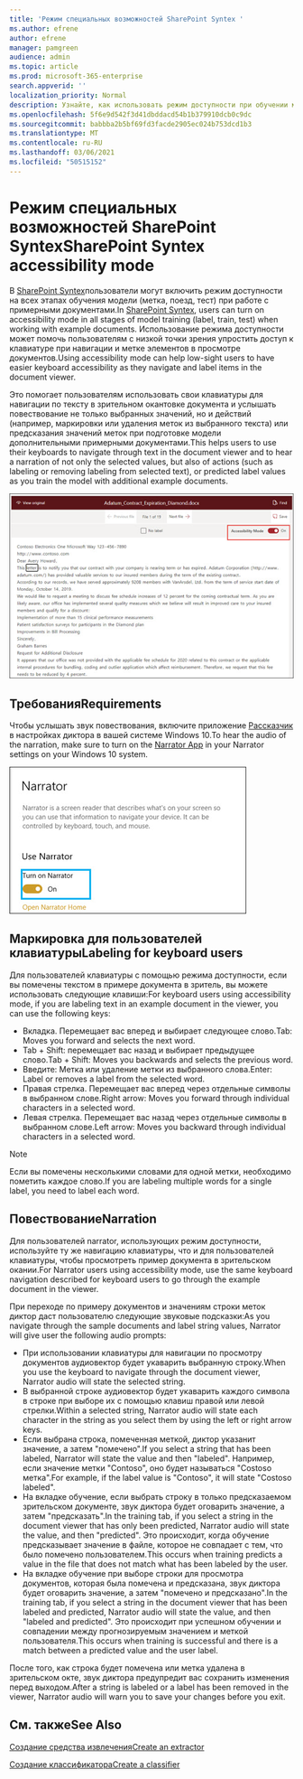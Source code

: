 ```yaml
---
title: 'Режим специальных возможностей SharePoint Syntex '
ms.author: efrene
author: efrene
manager: pamgreen
audience: admin
ms.topic: article
ms.prod: microsoft-365-enterprise
search.appverid: ''
localization_priority: Normal
description: Узнайте, как использовать режим доступности при обучении модели в SharePoint Syntex.
ms.openlocfilehash: 5f6e9d542f3d41dbddacd54b1b379910dcb0c9dc
ms.sourcegitcommit: babbba2b5bf69fd3facde2905ec024b753dcd1b3
ms.translationtype: MT
ms.contentlocale: ru-RU
ms.lasthandoff: 03/06/2021
ms.locfileid: "50515152"
---
```

# <a name="sharepoint-syntex-accessibility-mode"></a><span data-ttu-id="4f772-103">Режим специальных возможностей SharePoint Syntex</span><span class="sxs-lookup"><span data-stu-id="4f772-103">SharePoint Syntex accessibility mode</span></span>

<span data-ttu-id="4f772-104">В [SharePoint Syntex](index.md)пользователи могут включить режим доступности на всех этапах обучения модели (метка, поезд, тест) при работе с примерными документами.</span><span class="sxs-lookup"><span data-stu-id="4f772-104">In [SharePoint Syntex](index.md), users can turn on accessibility mode in all stages of model training (label, train, test) when working with example documents.</span></span> <span data-ttu-id="4f772-105">Использование режима доступности может помочь пользователям с низкой точки зрения упростить доступ к клавиатуре при навигации и метке элементов в просмотре документов.</span><span class="sxs-lookup"><span data-stu-id="4f772-105">Using accessibility mode can help low-sight users to have easier keyboard accessibility as they navigate and label items in the document viewer.</span></span>

<span data-ttu-id="4f772-106">Это помогает пользователям использовать свои клавиатуры для навигации по тексту в зрительном окантовке документа и услышать повествование не только выбранных значений, но и действий (например, маркировки или удаления меток из выбранного текста) или предсказания значений меток при подготовке модели дополнительными примерными документами.</span><span class="sxs-lookup"><span data-stu-id="4f772-106">This helps users to use their keyboards to navigate through text in the document viewer and to hear a narration of not only the selected values, but also of actions (such as labeling or removing labeling from selected text), or predicted label values as you train the model with additional example documents.</span></span> 


![Режим доступности](../media/content-understanding/accessibility-mode.png)

## <a name="requirements"></a><span data-ttu-id="4f772-108">Требования</span><span class="sxs-lookup"><span data-stu-id="4f772-108">Requirements</span></span>

<span data-ttu-id="4f772-109">Чтобы услышать звук повествования, включите приложение [Рассказчик](https://support.microsoft.com/windows/complete-guide-to-narrator-e4397a0d-ef4f-b386-d8ae-c172f109bdb1) в настройках диктора в вашей системе Windows 10.</span><span class="sxs-lookup"><span data-stu-id="4f772-109">To hear the audio of the narration, make sure to turn on the [Narrator App](https://support.microsoft.com/windows/complete-guide-to-narrator-e4397a0d-ef4f-b386-d8ae-c172f109bdb1) in your Narrator settings on your Windows 10 system.</span></span>

![Включив рассказчик](../media/content-understanding/narrator-settings.png)

## <a name="labeling-for-keyboard-users"></a><span data-ttu-id="4f772-111">Маркировка для пользователей клавиатуры</span><span class="sxs-lookup"><span data-stu-id="4f772-111">Labeling for keyboard users</span></span>

<span data-ttu-id="4f772-112">Для пользователей клавиатуры с помощью режима доступности, если вы помечены текстом в примере документа в зритель, вы можете использовать следующие клавиши:</span><span class="sxs-lookup"><span data-stu-id="4f772-112">For keyboard users using accessibility mode, if you are labeling text in an example document in the viewer, you can use the following keys:</span></span>

- <span data-ttu-id="4f772-113">Вкладка. Перемещает вас вперед и выбирает следующее слово.</span><span class="sxs-lookup"><span data-stu-id="4f772-113">Tab: Moves you forward and selects the next word.</span></span>
- <span data-ttu-id="4f772-114">Tab + Shift: перемещает вас назад и выбирает предыдущее слово.</span><span class="sxs-lookup"><span data-stu-id="4f772-114">Tab + Shift: Moves you backwards and selects the previous word.</span></span>
- <span data-ttu-id="4f772-115">Введите: Метка или удаление метки из выбранного слова.</span><span class="sxs-lookup"><span data-stu-id="4f772-115">Enter: Label or removes a label from the selected word.</span></span>
- <span data-ttu-id="4f772-116">Правая стрелка. Перемещает вас вперед через отдельные символы в выбранном слове.</span><span class="sxs-lookup"><span data-stu-id="4f772-116">Right arrow: Moves you forward through individual characters in a selected word.</span></span>
- <span data-ttu-id="4f772-117">Левая стрелка. Перемещает вас назад через отдельные символы в выбранном слове.</span><span class="sxs-lookup"><span data-stu-id="4f772-117">Left arrow: Moves you backward through individual characters in a selected word.</span></span>

> [!NOTE]
> <span data-ttu-id="4f772-118">Если вы помечены несколькими словами для одной метки, необходимо пометить каждое слово.</span><span class="sxs-lookup"><span data-stu-id="4f772-118">If you are labeling multiple words for a single label, you need to label each word.</span></span>


## <a name="narration"></a><span data-ttu-id="4f772-119">Повествование</span><span class="sxs-lookup"><span data-stu-id="4f772-119">Narration</span></span>

<span data-ttu-id="4f772-120">Для пользователей narrator, использующих режим доступности, используйте ту же навигацию клавиатуры, что и для пользователей клавиатуры, чтобы просмотреть пример документа в зрительском окании.</span><span class="sxs-lookup"><span data-stu-id="4f772-120">For Narrator users using accessibility mode, use the same keyboard navigation described for keyboard users to go through the example document in the viewer.</span></span>

<span data-ttu-id="4f772-121">При переходе по примеру документов и значениям строки меток диктор даст пользователю следующие звуковые подсказки:</span><span class="sxs-lookup"><span data-stu-id="4f772-121">As you navigate through the sample documents and label string values, Narrator will give user the following audio prompts:</span></span>

- <span data-ttu-id="4f772-122">При использовании клавиатуры для навигации по просмотру документов аудиовектор будет укаварить выбранную строку.</span><span class="sxs-lookup"><span data-stu-id="4f772-122">When you use the keyboard to navigate through the document viewer, Narrator audio will state the selected string.</span></span>
- <span data-ttu-id="4f772-123">В выбранной строке аудиовектор будет укаварить каждого символа в строке при выборе их с помощью клавиш правой или левой стрелки.</span><span class="sxs-lookup"><span data-stu-id="4f772-123">Within a selected string, Narrator audio will state each character in the string as you select them by using the left or right arrow keys.</span></span>
- <span data-ttu-id="4f772-124">Если выбрана строка, помеченная меткой, диктор указанит значение, а затем "помечено".</span><span class="sxs-lookup"><span data-stu-id="4f772-124">If you select a string that has been labeled, Narrator will state the value and then "labeled".</span></span>  <span data-ttu-id="4f772-125">Например, если значение метки "Contoso", оно будет называться "Costoso метка".</span><span class="sxs-lookup"><span data-stu-id="4f772-125">For example, if the label value is "Contoso", it will state "Costoso labeled".</span></span> 
- <span data-ttu-id="4f772-126">На вкладке обучение, если выбрать строку в только предсказаемом зрительском документе, звук диктора будет оговарить значение, а затем "предсказать".</span><span class="sxs-lookup"><span data-stu-id="4f772-126">In the training tab, if you select a string in the document viewer that has only been predicted, Narrator audio will state the value, and then "predicted".</span></span> <span data-ttu-id="4f772-127">Это происходит, когда обучение предсказывает значение в файле, которое не совпадает с тем, что было помечено пользователем.</span><span class="sxs-lookup"><span data-stu-id="4f772-127">This occurs when training predicts a value in the file that does not match what has been labeled by the user.</span></span>
- <span data-ttu-id="4f772-128">На вкладке обучение при выборе строки для просмотра документов, которая была помечена и предсказана, звук диктора будет оговарить значение, а затем "помечено и предсказано".</span><span class="sxs-lookup"><span data-stu-id="4f772-128">In the training tab, if you select a string in the document viewer that has been labeled and predicted, Narrator audio will state the value, and then "labeled and predicted".</span></span> <span data-ttu-id="4f772-129">Это происходит при успешном обучении и совпадении между прогнозируемым значением и меткой пользователя.</span><span class="sxs-lookup"><span data-stu-id="4f772-129">This occurs when training is successful and there is a match between a predicted value and the user label.</span></span>



<span data-ttu-id="4f772-130">После того, как строка будет помечена или метка удалена в зрительском окте, звук диктора предупредит вас сохранить изменения перед выходом.</span><span class="sxs-lookup"><span data-stu-id="4f772-130">After a string is labeled or a label has been removed in the viewer, Narrator audio will warn you to save your changes before you exit.</span></span>

## <a name="see-also"></a><span data-ttu-id="4f772-131">См. также</span><span class="sxs-lookup"><span data-stu-id="4f772-131">See Also</span></span>

[<span data-ttu-id="4f772-132">Создание средства извлечения</span><span class="sxs-lookup"><span data-stu-id="4f772-132">Create an extractor</span></span>](create-an-extractor.md)</br>

[<span data-ttu-id="4f772-133">Создание классификатора</span><span class="sxs-lookup"><span data-stu-id="4f772-133">Create a classifier</span></span>](create-a-classifier.md)</br>










 


  
  



